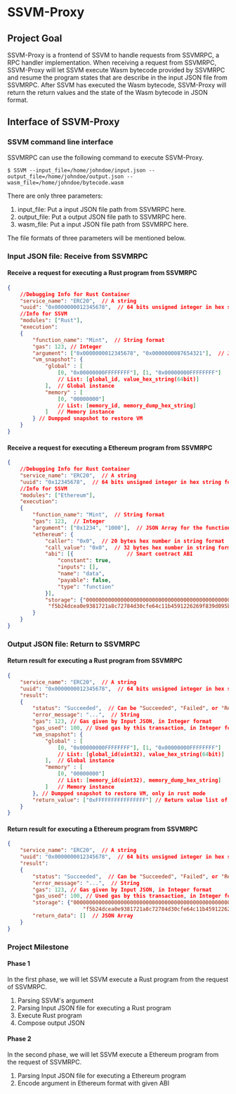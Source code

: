 # SSVM-Proxy

## Project Goal

SSVM-Proxy is a frontend of SSVM to handle requests from SSVMRPC, a RPC handler implementation. When receiving a request from SSVMRPC, SSVM-Proxy will let SSVM execute Wasm bytecode provided by SSVMRPC and resume the program states that are describe in the input JSON file from SSVMRPC. After SSVM has executed the Wasm bytecode, SSVM-Proxy will return the return values and the state of the Wasm bytecode in JSON format.

## Interface of SSVM-Proxy

### SSVM command line interface 

SSVMRPC can use the following command to execute SSVM-Proxy.

```shell
$ SSVM --input_file=/home/johndoe/input.json --output_file=/home/johndoe/output.json --wasm_file=/home/johndoe/bytecode.wasm
```
There are only three parameters:
1. input_file: Put a input JSON file path from SSVMRPC here.
2. output_file: Put a output JSON file path to SSVMRPC here.
3. wasm_file: Put a input JSON file path from SSVMRPC here.

The file formats of three parameters will be mentioned below. 



### Input JSON file: Receive from SSVMRPC

#### Receive a request for executing a Rust program from SSVMRPC
```json
{
    //Debugging Info for Rust Container
    "service_name": "ERC20",  // A string
    "uuid": "0x0000000012345678",  // 64 bits unsigned integer in hex string format
    //Info for SSVM 
    "modules": ["Rust"],
    "execution":
    {
        "function_name": "Mint",  // String format
        "gas": 123, // Integer
        "argument": ["0x0000000012345678", "0x0000000087654321"],  // JSON Array for the function's arugments
        "vm_snapshot": {
            "global" : [
                [0, "0x00000000FFFFFFFF"], [1, "0x00000000FFFFFFFF"]
                // List: [global_id, value_hex_string(64bit)]
            ],  // Global instance
            "memory" : [
                [0, "00000000"]
                // List: [memory_id, memory_dump_hex_string]
            ]   // Memory instance
        } // Dumpped snapshot to restore VM
    }
}
```
#### Receive a request for executing a Ethereum program from SSVMRPC

```json
{
    //Debugging Info for Rust Container
    "service_name": "ERC20",  // A string
    "uuid": "0x12345678",  // 64 bits unsigned integer in hex string format
    //Info for SSVM 
    "modules": ["Ethereum"],
    "execution":
    {
        "function_name": "Mint",  // String format
        "gas": 123,  // Integer
        "argument": ["0x1234", "1000"],  // JSON Array for the function's arugments
        "ethereum": {
            "caller": "0x0",  // 20 bytes hex number in string format
            "call_value": "0x0",  // 32 bytes hex number in string format
            "abi": [{                 // Smart contract ABI
                "constant": true,
                "inputs": [],
                "name": "data",
                "payable": false,
                "type": "function"
            }],
            "storage": {"0000000000000000000000000000000000000000000000000000000000000000":"0000000000000000000000000000000000000000000000000000000000000064",
             "f5b24dcea0e9381721a8c72784d30cfe64c11b4591226269f839d095b3e9cf10":"0000000000000000000000000000000000000000000000000000000000000064"}  // Key-value pairs in JSON Object
        }
    }
}
```

### Output JSON file: Return to SSVMRPC

#### Return result for executing a Rust program from SSVMRPC
```json
{
    "service_name": "ERC20",  // A string
    "uuid": "0x0000000012345678",  // 64 bits unsigned integer in hex string format
    "result":
    {
        "status": "Succeeded",  // Can be "Succeeded", "Failed", or "Reverted"
        "error_message": "...",  // String
        "gas": 123, // Gas given by Input JSON, in Integer format
        "gas_used": 100, // Used gas by this transaction, in Integer format
        "vm_snapshot": {
            "global" : [
                [0, "0x00000000FFFFFFFF"], [1, "0x00000000FFFFFFFF"]
                // List: [global_id(uint32), value_hex_string(64bit)]
            ],  // Global instance
            "memory" : [
                [0, "00000000"]
                // List: [memory_id(uint32), memory_dump_hex_string]
            ]   // Memory instance
        }, // Dumpped snapshot to restore VM, only in rust mode
        "return_value": ["0xFFFFFFFFFFFFFFFF"] // Return value list of function
    }
}
```

#### Return result for executing a Ethereum program from SSVMRPC
```json
{
    "service_name": "ERC20",  // A string
    "uuid": "0x0000000012345678",  // 64 bits unsigned integer in hex string format
    "result":
    {
        "status": "Succeeded",  // Can be "Succeeded", "Failed", or "Reverted"
        "error_message": "...",  // String
        "gas": 123, // Gas given by Input JSON, in Integer format
        "gas_used": 100, // Used gas by this transaction, in Integer format
        "storage": {"0000000000000000000000000000000000000000000000000000000000000000":"0000000000000000000000000000000000000000000000000000000000000064",
                        "f5b24dcea0e9381721a8c72784d30cfe64c11b4591226269f839d095b3e9cf10":"0000000000000000000000000000000000000000000000000000000000000064"},    // Key-value pairs in JSON Object
        "return_data": []  // JSON Array
    }
}
```

### Project Milestone
#### Phase 1

In the first phase, we will let SSVM execute a Rust program from the request of SSVMRPC.

1. Parsing SSVM's argument
2. Parsing Input JSON file for executing a Rust program
3. Execute Rust program
4. Compose output JSON

#### Phase 2

In the second phase, we will let SSVM execute a Ethereum program from the request of SSVMRPC.

1. Parsing Input JSON file for executing a Ethereum program
2. Encode argument in Ethereum format with given ABI

